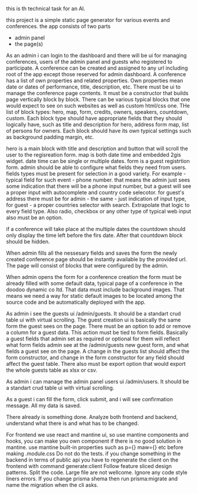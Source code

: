 this is th technical task for an AI.

this project is a simple static page generator for various events and conferences.
the app consists of two parts

- admin panel
- the page(s)

As an admin i can login to the dashboard and there will be ui for managing conferences, users of the admin panel and guests who registered to participate.
A conference can be created and assigned to any url including root of the app except those reserved for admin dashboard.
A conference has a list of own properties and related properties.
Own properties mean date or dates of performance, title, description, etc.
There must be ui to manage the conference page contents. It must be a constructor that builds page vertically block by block.
There can be various typical blocks that one would expect to see on such websites as well as custom html/css one.
THe list of block types: hero, map, form, credits, owners, speakers, countdown, custom.
Each block type should have appropriate fields that they should logically have, such as title and description for hero, address form map, list of persons for owners.
Each block should have its own typical settings such as background padding margin, etc.

hero is a main block with title and description and button that will scroll the user to the regisreation form.
map is both date time and embedded 2gis widget. date time can be single or multiple dates.
form is a guest registrtion form. admin should be able to configure what fields they need from users. fields types must be present for selection in a good variety.
For example - typical field for such event - phone number. that means the admin just sees some indication that there will be a phone input number, but a guest will see a proper input with autocomplete and country code selecotor. for guest's address there must be for admin - the same - just indication of input type, for guest - a proper countries selector with search. Extrapolate that logic to every field type. Also radio, checkbox or any other type of typical web input also must be an option.

if a conference will take place at the multiple dates the countdown should only display the time left before the firs date. After that countdown block should be hidden.

When admin fills all the nessesary fields and saves the form the newly created conference page should be instantly available by the provided url.
The page will consist of blocks that were configured by the admin.

When admin opens the form for a conference creation the form must be already filled with some default data, typical page of a conference in the doodoo dynamic co ltd.
That data must include background images. That means we need a way for static default images to be located among the source code and be automatically deployed with the app.

As admin i see the guests ui /admin/guests. It should be a standart crud table ui with virtual scrolling. The guest creation ui is basically the same form the guest sees on the page.
There must be an option to add or remove a column for a guest data. This action must be tied to form fields. Basically a guest fields that admin set as required or optional for them will reflect what form fields admin see at the /admin/guests new guest form, and what fields a guest see on the page. A change in the guests list should affect the form constructor, and change in the form constructor for any field should affect the guest table. There also must be export option that would export the whole guests table as xlsx or csv.

As admin i can manage the admin panel users ui /admin/users. It should be a standart crud table ui with virtual scrolling.

As a guest i can fill the form, click submit, and i will see confirmation message. All my data is saved.

There already is something done. Analyze both frontend and backend, understand what there is and what has to be changed.

For frontend we use react and mantine ui, so use mantine components and hooks, you can make you own component if there is no good solution in mantine.
use mantine built-in properties such as p={} maw={} etc before making .module.css
Do not do the tests.
if you change something in the backend in terms of public api you have to regenerate the client on the frontend with command generate:client
Follow feature sliced design patterns. Split the code. Large file are not wellcome.
Ignore any code style liners errors.
If you change prisma shema then run prisma:migrate and name the migration when the cli asks.
